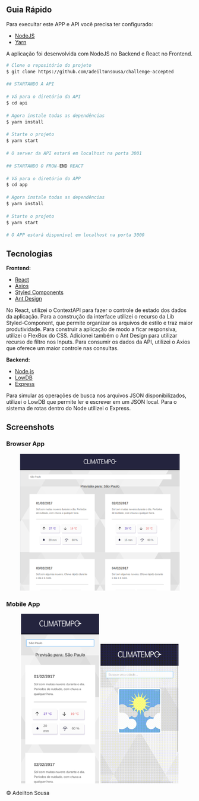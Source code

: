 ## Guia Rápido

Para execultar este APP e API você precisa ter configurado:

- [NodeJS](http://nodejs.org/)
- [Yarn](https://yarnpkg.com/lang/en/docs/cli/install/)

A aplicação foi desenvolvida com NodeJS no Backend e React no Frontend.

```bash
# Clone o repositório do projeto
$ git clone https://github.com/adeiltonsousa/challenge-accepted

## STARTANDO A API

# Vá para o diretório da API
$ cd api

# Agora instale todas as dependências
$ yarn install

# Starte o projeto
$ yarn start

# O server da API estará em localhost na porta 3001

## STARTANDO O FRON-END REACT

# Vá para o diretório do APP
$ cd app

# Agora instale todas as dependências
$ yarn install

# Starte o projeto
$ yarn start

# O APP estará disponível em localhost na porta 3000

```

## Tecnologias

**Frontend:**

- [React](https://reactjs.org/)
- [Axios](https://github.com/axios/axios)
- [Styled Components](https://styled-components.com/)
- [Ant Design](https://ant.design/)

No React, utilizei o ContextAPI para fazer o controle de estado dos dados da aplicação. Para a construção da interface utilizei o recurso da Lib Styled-Component, que permite organizar os arquivos de estilo e traz maior produtividade. Para construir a aplicação de modo a ficar responsiva, utilizei o FlexBox do CSS. Adicionei também o Ant Design para utilizar recurso de filtro nos Inputs. Para consumir os dados da API, utilizei o Axios que oferece um maior controle nas consultas.

**Backend:**

- [Node.js](https://nodejs.org/en/)
- [LowDB](https://github.com/typicode/lowdb)
- [Express](https://expressjs.com/pt-br/)

Para simular as operações de busca nos arquivos JSON disponibilizados, utilizei o LowDB que permite ler e escrever em um JSON local. Para o sistema de rotas dentro do Node utilizei o Express.

## Screenshots

### Browser App

<p align="center">
	<img src="./screenshots/app1.png" width="430" />

</p>

### Mobile App

<p align="center">
    <img src="./screenshots/app2.png" width="210" />
    <img src="./screenshots/app3.gif" width="210" />
</p>

© Adeilton Sousa
